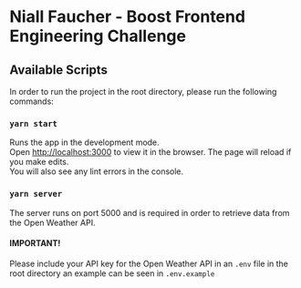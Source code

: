 # Niall Faucher - Boost Frontend Engineering Challenge

## Available Scripts

In order to run the project in the root directory, please run the following commands:

### `yarn start`

Runs the app in the development mode.\
Open [http://localhost:3000](http://localhost:3000) to view it in the browser.
The page will reload if you make edits.\
You will also see any lint errors in the console.

### `yarn server`

The server runs on port 5000 and is required in order to retrieve data from the Open Weather API.

#### IMPORTANT!

Please include your API key for the Open Weather API in an `.env` file in the root directory an example can be seen in `.env.example`

